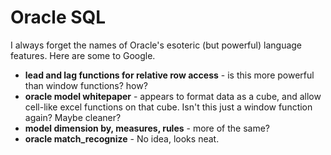 
# Oracle SQL

I always forget the names of Oracle's esoteric (but powerful) language features.  Here are some to Google.

* **lead and lag functions for relative row access** - is this more powerful than window functions?  how? 
* **oracle model whitepaper** - appears to format data as a cube, and allow cell-like excel functions on that cube.  Isn't this just a window function again?  Maybe cleaner?
* **model dimension by, measures, rules** - more of the same?
* **oracle match_recognize** - No idea, looks neat.

